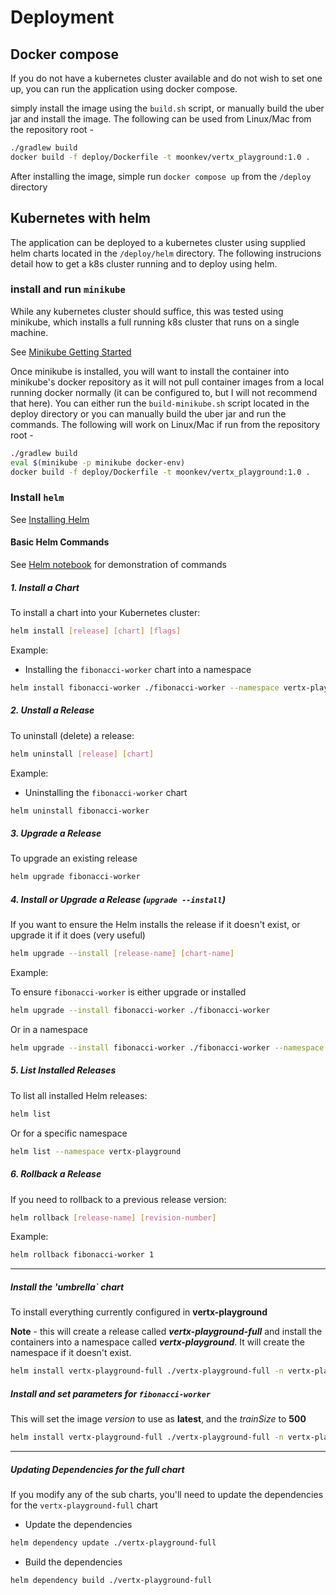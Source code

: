 # Deployment 

## Docker compose

If you do not have a kubernetes cluster available and do not wish to set one up, you can run the application using
docker compose.

simply install the image using the `build.sh` script, or manually build the uber jar and install the image.  The following
can be used from Linux/Mac from the repository root -

```bash
./gradlew build
docker build -f deploy/Dockerfile -t moonkev/vertx_playground:1.0 .
```

After installing the image, simple run `docker compose up` from the `/deploy` directory

## Kubernetes with helm

The application can be deployed to a kubernetes cluster using supplied helm charts located in the `/deploy/helm` directory.
The following instrucions detail how to get a k8s cluster running and to deploy using helm.

### install and run `minikube`

While any kubernetes cluster should suffice, this was tested using minikube, which installs a full running k8s
cluster that runs on a single machine.

See [Minikube Getting Started](https://minikube.sigs.k8s.io/docs/start/?arch=%2Flinux%2Fx86-64%2Fstable%2Fbinary+download)

Once minikube is installed, you will want to install the container into minikube's docker repository as it will not
pull container images from a local running docker normally (it can be configured to, but I will not recommend that here).
You can either run the `build-minikube.sh` script located in the deploy directory or you can manually build the uber
jar and run the commands.  The following will work on Linux/Mac if run from the repository root -

```bash
./gradlew build
eval $(minikube -p minikube docker-env)
docker build -f deploy/Dockerfile -t moonkev/vertx_playground:1.0 .
```

### Install `helm`

See [Installing Helm](https://helm.sh/docs/intro/install/)

#### Basic Helm Commands

See [Helm notebook](../tests/notebooks/helm.ipynb) for demonstration of commands

##### 1. Install a Chart

To install a chart into your Kubernetes cluster:

```bash
helm install [release] [chart] [flags]
```

Example:

- Installing the `fibonacci-worker` chart into a namespace

```bash
helm install fibonacci-worker ./fibonacci-worker --namespace vertx-playground
```

##### 2. Unstall a Release

To uninstall (delete) a release:

```bash
helm uninstall [release] [chart]
```

Example:

- Uninstalling the `fibonacci-worker` chart

```bash
helm uninstall fibonacci-worker 
```

##### 3. Upgrade a Release

To upgrade an existing release

```bash
helm upgrade fibonacci-worker
```

##### 4. Install or Upgrade a Release (`upgrade --install`)

If you want to ensure the Helm installs the release if it doesn't exist, or upgrade it if it does (very useful)

```bash
helm upgrade --install [release-name] [chart-name]
```

Example:

To ensure `fibonacci-worker` is either upgrade or installed

```bash
helm upgrade --install fibonacci-worker ./fibonacci-worker
```

Or in a namespace

```bash
helm upgrade --install fibonacci-worker ./fibonacci-worker --namespace vertx-playground
```

##### 5. List Installed Releases

To list all installed Helm releases:

```bash
helm list
```

Or for a specific namespace

```bash
helm list --namespace vertx-playground
```

##### 6. Rollback a Release

If you need to rollback to a previous release version:

```bash
helm rollback [release-name] [revision-number]
```

Example:

```bash
helm rollback fibonacci-worker 1
```

---

##### Install the 'umbrella` chart

To install everything currently configured in **vertx-playground**

**Note** - this will create a release called ***vertx-playground-full*** and install the containers into a namespace called ***vertx-playground***.
It will create the namespace if it doesn't exist.

```bash
helm install vertx-playground-full ./vertx-playground-full -n vertx-playground --create-namespace
```

##### Install and set parameters for `fibonacci-worker`

This will set the image *version* to use as **latest**, and the *trainSize* to **500**

```bash
helm install vertx-playground-full ./vertx-playground-full -n vertx-playground --create-namespace --set fibonacci-worker.image.tag=latest --set grpc-service.service.port=18080
```

---

##### Updating Dependencies for the full chart

If you modify any of the sub charts, you'll need to update the dependencies for the `vertx-playground-full` chart

- Update the dependencies

```bash
helm dependency update ./vertx-playground-full
```

- Build the dependencies

```bash
helm dependency build ./vertx-playground-full
```
